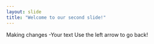 ```yaml
---
layout: slide
title: "Welcome to our second slide!"
---
```

Making changes -Your text
Use the left arrow to go back!
